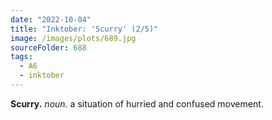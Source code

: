 ```yaml
---
date: "2022-10-04"
title: "Inktober: 'Scurry' (2/5)"
image: /images/plots/689.jpg
sourceFolder: 688
tags:
  - A6
  - inktober
---
```


**Scurry.** _noun._ a situation of hurried and confused movement.
